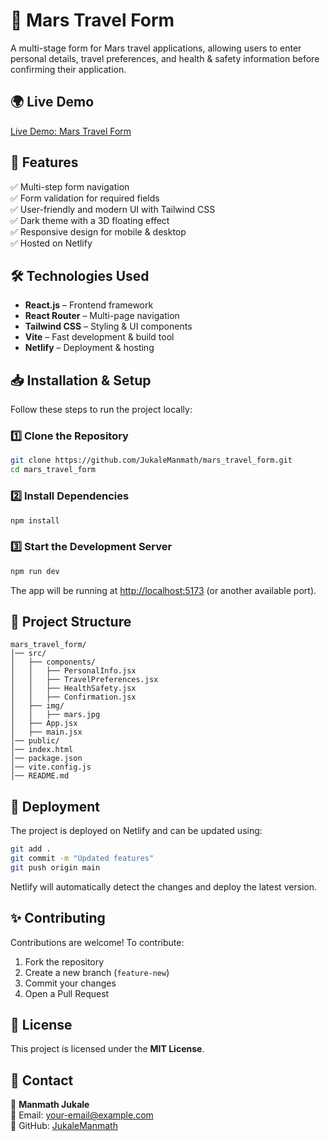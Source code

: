 # 🚀 Mars Travel Form

A multi-stage form for Mars travel applications, allowing users to enter personal details, travel preferences, and health & safety information before confirming their application.

## 🌍 Live Demo
[Live Demo: Mars Travel Form](#)

## 📌 Features

✅ Multi-step form navigation  
✅ Form validation for required fields  
✅ User-friendly and modern UI with Tailwind CSS  
✅ Dark theme with a 3D floating effect  
✅ Responsive design for mobile & desktop  
✅ Hosted on Netlify  

## 🛠 Technologies Used

- **React.js** – Frontend framework  
- **React Router** – Multi-page navigation  
- **Tailwind CSS** – Styling & UI components  
- **Vite** – Fast development & build tool  
- **Netlify** – Deployment & hosting  

## 📥 Installation & Setup

Follow these steps to run the project locally:

### 1️⃣ Clone the Repository
```sh
git clone https://github.com/JukaleManmath/mars_travel_form.git
cd mars_travel_form
```

### 2️⃣ Install Dependencies
```sh
npm install
```

### 3️⃣ Start the Development Server
```sh
npm run dev
```
The app will be running at [http://localhost:5173](http://localhost:5173) (or another available port).

## 📂 Project Structure

```
mars_travel_form/
│── src/
│   ├── components/
│   │   ├── PersonalInfo.jsx
│   │   ├── TravelPreferences.jsx
│   │   ├── HealthSafety.jsx
│   │   ├── Confirmation.jsx
│   ├── img/
│   │   ├── mars.jpg   
│   ├── App.jsx
│   ├── main.jsx
│── public/
│── index.html
│── package.json
│── vite.config.js
│── README.md
```

## 🚀 Deployment

The project is deployed on Netlify and can be updated using:

```sh
git add .
git commit -m "Updated features"
git push origin main
```

Netlify will automatically detect the changes and deploy the latest version.

## ✨ Contributing

Contributions are welcome! To contribute:

1. Fork the repository
2. Create a new branch (`feature-new`)
3. Commit your changes
4. Open a Pull Request

## 📜 License

This project is licensed under the **MIT License**.

## 📩 Contact

👤 **Manmath Jukale**  
📧 Email: [your-email@example.com](mailto:your-email@example.com)  
🔗 GitHub: [JukaleManmath](https://github.com/JukaleManmath)  

